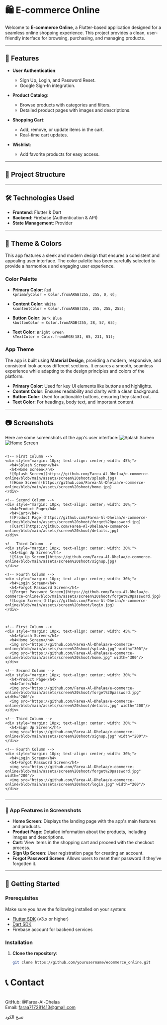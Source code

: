 # 🛍️ **E-commerce Online**

Welcome to **E-commerce Online**, a Flutter-based application designed for a seamless online shopping experience. This project provides a clean, user-friendly interface for browsing, purchasing, and managing products.

---

## 🎯 **Features**

- **User Authentication**:
  - Sign Up, Login, and Password Reset.
  - Google Sign-In integration.

- **Product Catalog**:
  - Browse products with categories and filters.
  - Detailed product pages with images and descriptions.

- **Shopping Cart**:
  - Add, remove, or update items in the cart.
  - Real-time cart updates.

- **Wishlist**:
  - Add favorite products for easy access.

---

## 📂 **Project Structure**


---

## 🛠️ **Technologies Used**

- **Frontend**: Flutter & Dart
- **Backend**: Firebase (Authentication & API)
- **State Management**: Provider

---

## 🎨 **Theme & Colors**

This app features a sleek and modern design that ensures a consistent and appealing user interface. The color palette has been carefully selected to provide a harmonious and engaging user experience.

### **Color Palette**

- **Primary Color**: `Red`  
  `kprimaryColor = Color.fromARGB(255, 255, 0, 0);`
  
- **Content Color**: `White`  
  `kcontentColor = Color.fromARGB(255, 255, 255, 255);`

- **Button Color**: `Dark Blue`  
  `kbuttonColor = Color.fromARGB(255, 28, 57, 65);`

- **Text Color**: `Bright Green`  
  `kTextColor = Color.fromARGB(181, 65, 231, 51);`

### **App Theme**

The app is built using **Material Design**, providing a modern, responsive, and consistent look across different sections. It ensures a smooth, seamless experience while adapting to the design principles and colors of the platform.

- **Primary Color**: Used for key UI elements like buttons and highlights.
- **Content Color**: Ensures readability and clarity with a clean background.
- **Button Color**: Used for actionable buttons, ensuring they stand out.
- **Text Color**: For headings, body text, and important content.

---

## 📷 **Screenshots**


Here are some screenshots of the app's user interface:
![Splash Screen](https://github.com/Farea-Al-Dhelaa/e-commerce-online/blob/main/assets/screen%20shoot/splash.jpg)
![Home Screen](https://github.com/Farea-Al-Dhelaa/e-commerce-online/blob/main/assets/screen%20shoot/home.jpg)
<p align="center">
  <div style="display: flex; flex-wrap: wrap; justify-content: space-between; gap: 20px;">

    <!-- First Column -->
    <div style="margin: 10px; text-align: center; width: 45%;">
      <h4>Splash Screen</h4>
      <h4>Home Screen</h4>
      ![Splash Screen](https://github.com/Farea-Al-Dhelaa/e-commerce-online/blob/main/assets/screen%20shoot/splash.jpg)
      ![Home Screen](https://github.com/Farea-Al-Dhelaa/e-commerce-online/blob/main/assets/screen%20shoot/home.jpg)
    </div>

    <!-- Second Column -->
    <div style="margin: 10px; text-align: center; width: 30%;">
      <h4>Product Page</h4>
      <h4>Cart</h4>
      ![Product Page](https://github.com/Farea-Al-Dhelaa/e-commerce-online/blob/main/assets/screen%20shoot/forget%20password.jpg)
      ![Cart](https://github.com/Farea-Al-Dhelaa/e-commerce-online/blob/main/assets/screen%20shoot/details.jpg)
    </div>

    <!-- Third Column -->
    <div style="margin: 10px; text-align: center; width: 30%;">
      <h4>Sign Up Screen</h4>
      ![Sign Up Screen](https://github.com/Farea-Al-Dhelaa/e-commerce-online/blob/main/assets/screen%20shoot/signup.jpg)
    </div>

    <!-- Fourth Column -->
    <div style="margin: 10px; text-align: center; width: 30%;">
      <h4>Login Screen</h4>
      <h4>Forgot Password Screen</h4>
      ![Forgot Password Screen](https://github.com/Farea-Al-Dhelaa/e-commerce-online/blob/main/assets/screen%20shoot/forget%20password.jpg)
      ![Login Screen](https://github.com/Farea-Al-Dhelaa/e-commerce-online/blob/main/assets/screen%20shoot/login.jpg)
    </div>

  </div>
</p>

<p align="center">
  <div style="display: flex; flex-wrap: wrap; justify-content: space-between; gap: 20px;">

    <!-- First Column -->
    <div style="margin: 10px; text-align: center; width: 45%;">
      <h4>Splash Screen</h4>
      <h4>Home Screen</h4>
      <img src="https://github.com/Farea-Al-Dhelaa/e-commerce-online/blob/main/assets/screen%20shoot/splash.jpg" width="300"/>
      <img src="https://github.com/Farea-Al-Dhelaa/e-commerce-online/blob/main/assets/screen%20shoot/home.jpg" width="300"/>
    </div>

    <!-- Second Column -->
    <div style="margin: 10px; text-align: center; width: 30%;">
      <h4>Product Page</h4>
      <h4>Cart</h4>
      <img src="https://github.com/Farea-Al-Dhelaa/e-commerce-online/blob/main/assets/screen%20shoot/forget%20password.jpg" width="200"/>
      <img src="https://github.com/Farea-Al-Dhelaa/e-commerce-online/blob/main/assets/screen%20shoot/details.jpg" width="200"/>
    </div>

    <!-- Third Column -->
    <div style="margin: 10px; text-align: center; width: 30%;">
      <h4>Sign Up Screen</h4>
      <img src="https://github.com/Farea-Al-Dhelaa/e-commerce-online/blob/main/assets/screen%20shoot/signup.jpg" width="200"/>
    </div>

    <!-- Fourth Column -->
    <div style="margin: 10px; text-align: center; width: 30%;">
      <h4>Login Screen</h4>
      <h4>Forgot Password Screen</h4>
      <img src="https://github.com/Farea-Al-Dhelaa/e-commerce-online/blob/main/assets/screen%20shoot/forget%20password.jpg" width="200"/>
      <img src="https://github.com/Farea-Al-Dhelaa/e-commerce-online/blob/main/assets/screen%20shoot/login.jpg" width="200"/>
    </div>

  </div>
</p>

---

### 📱 **App Features in Screenshots**

- **Home Screen**: Displays the landing page with the app's main features and products.
- **Product Page**: Detailed information about the products, including images and descriptions.
- **Cart**: View items in the shopping cart and proceed with the checkout process.
- **Sign Up Screen**: User registration page for creating an account.
- **Forgot Password Screen**: Allows users to reset their password if they’ve forgotten it.

---

## 🚀 **Getting Started**

### Prerequisites

Make sure you have the following installed on your system:

- [Flutter SDK](https://dart.dev/get-dart/archive) (v3.x or higher)
- [Dart SDK](https://dart.dev/get-dart/archive)
- Firebase account for backend services

### Installation

1. **Clone the repository**:
   ```bash
   git clone https://github.com/yourusername/ecommerce_online.git
# 📞 Contact
<br>GitHub: @Farea-Al-Dhelaa</br>
Email: faraa717281413@gmail.com

نسخ الكود
